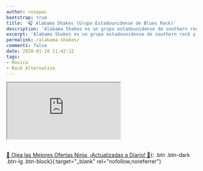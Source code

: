 ```yaml
---
author: rosepac
bootstrap: true
title: '🎧 Alabama Shakes (Grupo Estadounidense de Blues Rock)'
description: 'Alabama Shakes es un grupo estadounidense de southern rock y blues-rock, formado en Athens, Alabama en 2009.'
excerpt: 'Alabama Shakes es un grupo estadounidense de southern rock y blues-rock, formado en Athens, Alabama en 2009.'
permalink: /alabama-shakes/
comments: false
date: 2020-01-10 11:42:12
tags:
- Música
- Rock Alternativo
---
```


<div class="embed-responsive embed-responsive-16by9">
  <iframe class="embed-responsive-item" src="https://www.youtube-nocookie.com/embed/playlist?list=PL1iKKG2InMPhpGrPAgpa9sevZRm7Cow8b?rel=0" allowfullscreen></iframe>
</div><br/>

[🎁 Ojea las Mejores Ofertas Ninja, ¡Actualizadas a Diario! 🛒](https://www.amazon.es/shop/cibercursos){: .btn .btn-dark .btn-lg .btn-block}{:target="_blank" rel="nofollow,noreferrer"}